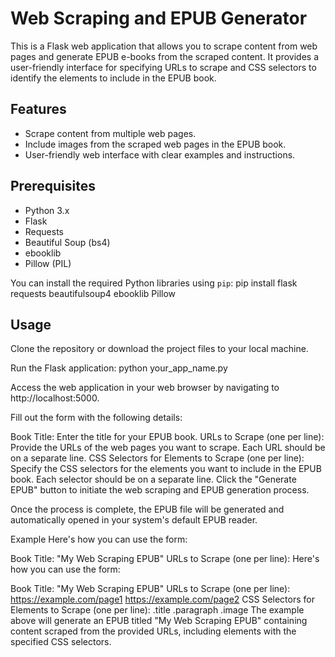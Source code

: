 # Web Scraping and EPUB Generator

This is a Flask web application that allows you to scrape content from web pages and generate EPUB e-books from the scraped content. It provides a user-friendly interface for specifying URLs to scrape and CSS selectors to identify the elements to include in the EPUB book.

## Features

- Scrape content from multiple web pages.
- Include images from the scraped web pages in the EPUB book.
- User-friendly web interface with clear examples and instructions.

## Prerequisites

- Python 3.x
- Flask
- Requests
- Beautiful Soup (bs4)
- ebooklib
- Pillow (PIL)

You can install the required Python libraries using `pip`:
pip install flask requests beautifulsoup4 ebooklib Pillow

## Usage
Clone the repository or download the project files to your local machine.

Run the Flask application:
python your_app_name.py

Access the web application in your web browser by navigating to http://localhost:5000.

Fill out the form with the following details:

Book Title: Enter the title for your EPUB book.
URLs to Scrape (one per line): Provide the URLs of the web pages you want to scrape. Each URL should be on a separate line.
CSS Selectors for Elements to Scrape (one per line): Specify the CSS selectors for the elements you want to include in the EPUB book. Each selector should be on a separate line.
Click the "Generate EPUB" button to initiate the web scraping and EPUB generation process.

Once the process is complete, the EPUB file will be generated and automatically opened in your system's default EPUB reader.

Example
Here's how you can use the form:

Book Title: "My Web Scraping EPUB"
URLs to Scrape (one per line):
Here's how you can use the form:

Book Title: "My Web Scraping EPUB"
URLs to Scrape (one per line):
https://example.com/page1
https://example.com/page2
CSS Selectors for Elements to Scrape (one per line):
.title
.paragraph
.image
The example above will generate an EPUB titled "My Web Scraping EPUB" containing content scraped from the provided URLs, including elements with the specified CSS selectors.
